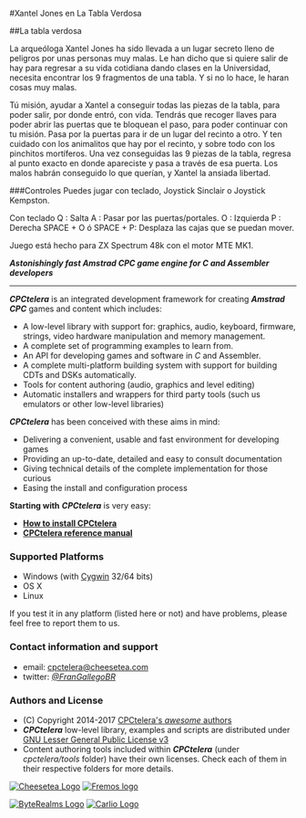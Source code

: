 #Xantel Jones en La Tabla Verdosa


##La tabla verdosa

La arqueóloga Xantel Jones ha sido llevada a un lugar secreto lleno de peligros por unas personas muy malas.
Le han dicho que si quiere salir de hay para regresar a su vida cotidiana dando clases en la Universidad, necesita encontrar los 9 fragmentos de una tabla.
Y si no lo hace, le haran cosas muy malas.

Tú misión, ayudar a Xantel a conseguir todas las piezas de la tabla, para poder salir, por donde entró, con vida.
Tendrás que recoger llaves para poder abrir las puertas que te bloquean el paso, para poder continuar con tu misión.
Pasa por la puertas para ir de un lugar del recinto a otro.
Y ten cuidado con los animalitos que hay por el recinto, y sobre todo con los pinchitos mortíferos.
Una vez conseguidas las 9 piezas de la tabla, regresa al punto exacto en donde apareciste y pasa a través de esa puerta. Los malos habrán conseguido lo que querían, y Xantel la ansiada libertad.


###Controles
Puedes jugar con teclado, Joystick Sinclair o Joystick Kempston.

Con teclado
Q : Salta
A : Pasar por las puertas/portales.
O : Izquierda
P : Derecha
SPACE + O ó SPACE + P: Desplaza las cajas que se puedan mover.


Juego está hecho para ZX Spectrum 48k con el motor MTE MK1.


_**Astonishingly fast Amstrad CPC game engine for C and Assembler developers**_

---------------------------------------------------------------

_**CPCtelera**_ is an integrated development framework for creating _**Amstrad CPC**_ games and content which includes:
 * A low-level library with support for: graphics, audio, keyboard, firmware, strings, video hardware manipulation and memory management.
 * A complete set of programming examples to learn from.
 * An API for developing games and software in *C* and Assembler.
 * A complete multi-platform building system with support for building CDTs and DSKs automatically.
 * Tools for content authoring (audio, graphics and level editing)
 * Automatic installers and wrappers for third party tools (such us emulators or other low-level libraries)

_**CPCtelera**_ has been conceived with these aims in mind:
 * Delivering a convenient, usable and fast environment for developing games
 * Providing an up-to-date, detailed and easy to consult documentation
 * Giving technical details of the complete implementation for those curious
 * Easing the install and configuration process

**Starting with** _**CPCtelera**_ is very easy: 
 * [**How to install CPCtelera**](http://lronaldo.github.io/cpctelera/files/readme-txt.html#Installing_CPCtelera)
 * [**CPCtelera reference manual**](http://lronaldo.github.io/cpctelera/files/readme-txt.html) 
 
### Supported Platforms

 * Windows (with [Cygwin][Cygwin] 32/64 bits)
 * OS X
 * Linux

If you test it in any platform (listed here or not) and have problems, please feel free to report them to us. 

### Contact information and support

 * email:    cpctelera@cheesetea.com
 * twitter:  *[@FranGallegoBR](http://twitter.com/frangallegobr)*

### Authors and License

 * (C) Copyright 2014-2017 [CPCtelera's _awesome_ authors](http://lronaldo.github.io/cpctelera/files/authors-txt.html)
 * _**CPCtelera**_ low-level library, examples and scripts are distributed under [GNU Lesser General Public License v3](http://lronaldo.github.io/cpctelera/files/license-txt.html)
 * Content authoring tools included within _**CPCtelera**_ (under _cpctelera/tools_ folder) have their own licenses. Check each of them in their respective folders for more details.

[![Cheesetea Logo][CTLogo]](http://www.cheesetea.com) [![Fremos logo][FRLogo]](http://fremos.cheesetea.com)

[![ByteRealms Logo][BRLogo]](http://www.byterealms.com) [![Carlio Logo][CLLogo]](http://www.carlio.es)

[CTLogo]: http://lronaldo.github.io/cpctelera/images/logo_cheesetea_230.png
[FRLogo]: http://lronaldo.github.io/cpctelera/images/logo_fremos_230.png
[BRLogo]: http://lronaldo.github.io/cpctelera/images/logo_byterealms_230.png
[CLLogo]: http://lronaldo.github.io/cpctelera/images/logo_carlio_230.png
[CPCTLogo]: http://lronaldo.github.io/cpctelera/images/cpct_logo.png
[Cygwin]: http://www.cygwin.com

